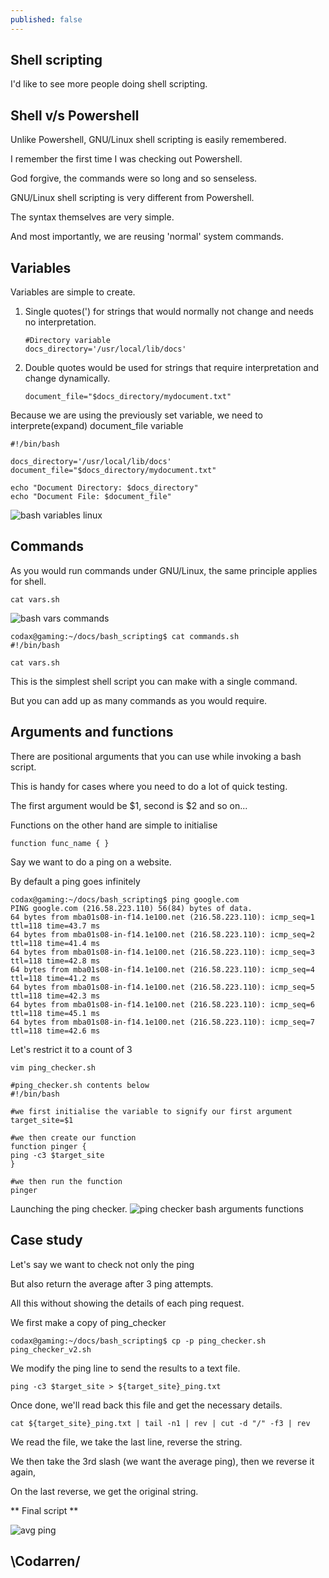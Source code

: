 ```yaml
---
published: false
---
```

## Shell scripting

I'd like to see more people doing shell scripting.

## Shell v/s Powershell
Unlike Powershell, GNU/Linux shell scripting is easily remembered.


I remember the first time I was checking out Powershell.

God forgive, the commands were so long and so senseless.


GNU/Linux shell scripting is very different from Powershell.

The syntax themselves are very simple.

And most importantly, we are reusing 'normal' system commands.

## Variables
Variables are simple to create.

1. Single quotes(') for strings that would normally not change and needs no interpretation.
    ```
    #Directory variable
    docs_directory='/usr/local/lib/docs'
	```
2. Double quotes would be used for strings that require interpretation and change dynamically.
	```
    document_file="$docs_directory/mydocument.txt"
    ```
Because we are using the previously set variable, we need to interprete(expand) document_file variable

```
#!/bin/bash

docs_directory='/usr/local/lib/docs'
document_file="$docs_directory/mydocument.txt"

echo "Document Directory: $docs_directory"
echo "Document File: $document_file"
```

![bash variables linux](https://github.com/codarrenvelvindron/codarrenvelvindron.github.io/raw/master/images/result_b1.png)

## Commands
As you would run commands under GNU/Linux, the same principle applies for shell.

```
cat vars.sh
```

![bash vars commands](https://github.com/codarrenvelvindron/codarrenvelvindron.github.io/raw/master/images/bash_variables_commands.png)

```
codax@gaming:~/docs/bash_scripting$ cat commands.sh 
#!/bin/bash

cat vars.sh
```

This is the simplest shell script you can make with a single command.

But you can add up as many commands as you would require.

## Arguments and functions
There are positional arguments that you can use while invoking a bash script.

This is handy for cases where you need to do a lot of quick testing.

The first argument would be $1, second is $2 and so on...

Functions on the other hand are simple to initialise
```
function func_name { }
```

Say we want to do a ping on a website.

By default a ping goes infinitely
```
codax@gaming:~/docs/bash_scripting$ ping google.com
PING google.com (216.58.223.110) 56(84) bytes of data.
64 bytes from mba01s08-in-f14.1e100.net (216.58.223.110): icmp_seq=1 ttl=118 time=43.7 ms
64 bytes from mba01s08-in-f14.1e100.net (216.58.223.110): icmp_seq=2 ttl=118 time=41.4 ms
64 bytes from mba01s08-in-f14.1e100.net (216.58.223.110): icmp_seq=3 ttl=118 time=42.8 ms
64 bytes from mba01s08-in-f14.1e100.net (216.58.223.110): icmp_seq=4 ttl=118 time=41.2 ms
64 bytes from mba01s08-in-f14.1e100.net (216.58.223.110): icmp_seq=5 ttl=118 time=42.3 ms
64 bytes from mba01s08-in-f14.1e100.net (216.58.223.110): icmp_seq=6 ttl=118 time=45.1 ms
64 bytes from mba01s08-in-f14.1e100.net (216.58.223.110): icmp_seq=7 ttl=118 time=42.6 ms

```

Let's restrict it to a count of 3
```
vim ping_checker.sh

#ping_checker.sh contents below
#!/bin/bash

#we first initialise the variable to signify our first argument
target_site=$1

#we then create our function
function pinger {
ping -c3 $target_site
}

#we then run the function
pinger
```

Launching the ping checker.
![ping checker bash arguments functions](https://github.com/codarrenvelvindron/codarrenvelvindron.github.io/raw/master/images/ping_checker.png)

## Case study

Let's say we want to check not only the ping

But also return the average after 3 ping attempts.

All this without showing the details of each ping request.

We first make a copy of ping_checker
```
codax@gaming:~/docs/bash_scripting$ cp -p ping_checker.sh ping_checker_v2.sh
```

We modify the ping line to send the results to a text file.
```
ping -c3 $target_site > ${target_site}_ping.txt
```

Once done, we'll read back this file and get the necessary details.
```
cat ${target_site}_ping.txt | tail -n1 | rev | cut -d "/" -f3 | rev
```
We read the file, we take the last line, reverse the string.

We then take the 3rd slash (we want the average ping), then we reverse it again,

On the last reverse, we get the original string.

** Final script **

<script src="https://gist.github.com/codarrenvelvindron/318a432bd07b758fc9c70e4225392b5e.js"></script>

![avg ping](https://github.com/codarrenvelvindron/codarrenvelvindron.github.io/raw/master/images/testing_final_avg_ping.png)

## \Codarren/